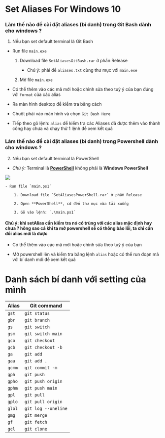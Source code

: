 # Set Aliases For Windows 10

### Làm thế nào để cài đặt aliases (bí danh) trong Git Bash dành cho windows ?

1. Nếu bạn set default terminal là Git Bash

  - Run file `main.exe`
    1. Download file `SetAliasesGitBash.rar` ở phần Release

       - Chú ý: phải để `aliases.txt` cùng thư mục với `main.exe`

    2. Mở file `main.exe`

- Có thể thêm vào các mã mới hoặc chỉnh sửa theo tuỳ ý của bạn đúng với `format` của các alias

- Ra màn hình desktop để kiểm tra bằng cách

- Chuột phải vào màn hình và chọn `Git Bash Here`

- Tiếp theo gõ lệnh: `alias` để kiểm tra các Aliases đã được thêm vào thành công hay chưa và chạy thử 1 lệnh để xem kết quả

### Làm thế nào để cài đặt aliases (bí danh) trong Powershell dành cho windows ?

2. Nếu bạn set default terminal là PowerShell
  - _Chú ý:_ Terminal là **[PowerShell](https://github.com/PowerShell/PowerShell)** không phải là **Windows PowerShell**

  ![](https://github.com/nmhung2022/SetAliasesForWindows/blob/main/searchpowershell.png?raw=true)

    - Run file `main.ps1`

        1. Download file `SetAliasesPowerShell.rar` ở phần Release

        2. Open **PowerShell**, cd đến thư mục vừa tải xuống

        3. Gõ vào lệnh: `.\main.ps1`

#### Chú ý: khi setAlias cần kiểm tra nó có trùng với các alias mặc định hay chưa ? hông sao cả khi ta mở powershell sẽ có thông báo lỗi, ta chỉ cần đổi alias mới là được

- Có thể thêm vào các mã mới hoặc chỉnh sửa theo tuỳ ý của bạn

- Mở powershell lên và kiểm tra bằng lệnh `alias` hoặc có thể run đoạn mã với bí danh mới để xem kết quả

# Danh sách bí danh với setting của mình 

|Alias              | Git command           |
|-------------------|-----------------------|
|    `gst`          |   `git status`        |
|    `gbr`          |   `git branch`        |
|    `gs`           |   `git switch`        |
|    `gsm`          |   `git switch main`   |
|    `gco`          |   `git checkout`      |
|    `gcb`          |   `git checkout -b`   |
|    `ga`           |   `git add`           |
|    `gaa`          |   `git add .`         |
|    `gcmm`         |   `git commit -m`     |
|    `gph`          |   `git push`          |
|    `gpho`         |   `git push origin`   |
|    `gphm`         |   `git push main`     |
|    `gpl`          |   `git pull`          |
|    `gplo`         |   `git pull origin`   |
|    `glol`         |   `git log --oneline` |
|    `gmg`          |   `git merge`         |
|    `gf`           |   `git fetch`         |
|    `gcl`          |   `git clone`         |
